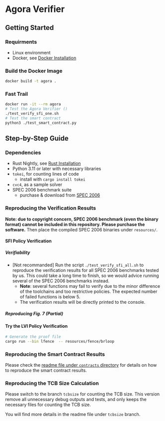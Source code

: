 # Agora Verifier

## Getting Started

### Requirments

- Linux environment
- Docker, see [Docker Installation](https://docs.docker.com/get-docker/)

### Build the Docker Image

```bash
docker build -t agora .
```

### Fast Trail

```bash
docker run -it --rm agora
# Test the Agora Verifier ()
./test_verify_sfi_one.sh
# Test the smart contract
python3 ./test_smart_contract.py
```

## Step-by-Step Guide

### Dependencies

- Rust Nightly, see [Rust Installation](https://www.rust-lang.org/tools/install)
- Python 3.11 or later with necessary libraries
- `tokei`, for counting lines of code
  - install with `cargo install tokei`
- `cvc4`, as a sample solver
- SPEC 2006 benchmark suite
  - purchase & download from [SPEC 2006](https://www.spec.org/cpu2006/)

### Reproducing the Verification Results

**Note: due to copyright concern, SPEC 2006 benchmark (even the binary format) cannot be included in this repository. Please purchase the software.** Then place the compiled SPEC 2006 binaries under `resources/`.

#### SFI Policy Verification

##### Verifiability

- [Not recommanded] Run the script `./test_verify_sfi_all.sh` to reproduce the verification results for all SPEC 2006 benchmarks tested by us. This could take a long time to finish, so we would advice running several of the SPEC 2006 benchmarks instead.
  - **Note**: several functions may fail to verify due to the minor difference of the toolchains and too restrictive policies. The expected number of failed functions is below 5.
  - The verification results will be directly printed to the console.

##### Reproducing Fig. 7 (Partial)

#### Try the LVI Policy Verification

```sh
# Generate the proof file
cargo run --bin lfence  -- resources/fence/brloop
```


### Reproducing the Smart Contract Results

Please check the [readme file under `contracts` directory](./contracts/README.md) for details on how to reproduce the smart contract results.

### Reproducing the TCB Size Calculation

Please switch to the branch `tcbsize` for counting the TCB size. This version remove all unnecessary debug outputs and tests, and only keeps the necessary files for counting the TCB size.

You will find more details in the readme file under `tcbsize` branch.
